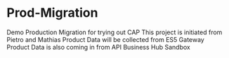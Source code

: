 # Prod-Migration
 Demo Production Migration for trying out CAP
 This project is initiated from Pietro and Mathias
 Product Data will be collected from ES5 Gateway
 Product Data is also coming in from API Business Hub Sandbox